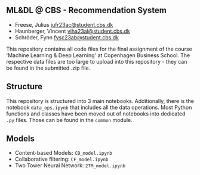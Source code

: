 ## ML&DL @ CBS - Recommendation System
- Freese, Julius <jufr23ac@student.cbs.dk>
- Haunberger, Vincent <viha23al@student.cbs.dk>
- Schröder, Fynn <fysc23ab@student.cbs.dk>

This repository contains all code files for the final assignment of the course 'Machine Learning & Deep Learning' at Copenhagen Business School. The respective data files are too large to upload into this repository - they can be found in the submitted .zip file.

## Structure

This repository is structured into 3 main notebooks. Additionally, there is the notebook `data_ops.ipynb` that includes all the data operations. Most Python functions and classes have been moved out of notebooks into dedicated `.py` files. Those can be found in the `common` module.

## Models
- Content-based Models: `CB_model.ipynb`
- Collaborative filtering: `CF_model.ipynb`
- Two Tower Neural Network: `2TM_model.ipynb`

